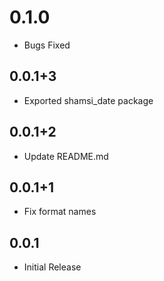 # 0.1.0

* Bugs Fixed

## 0.0.1+3

* Exported shamsi_date package

## 0.0.1+2

* Update README.md

## 0.0.1+1

* Fix format names

## 0.0.1

* Initial Release
